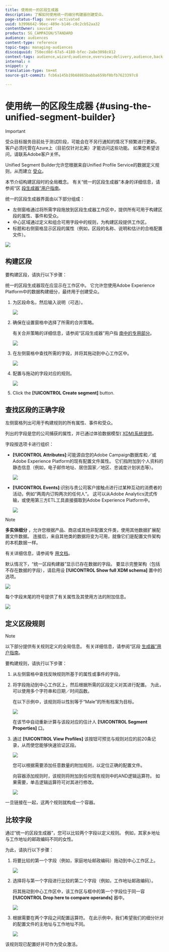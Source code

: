 ```yaml
---
title: 使用统一的区段生成器
description: 了解如何使用统一的细分构建器创建受众。
page-status-flag: never-activated
uuid: b3996642-96ec-489e-b146-c8c2cb52aa32
contentOwner: sauviat
products: SG_CAMPAIGN/STANDARD
audience: audiences
content-type: reference
topic-tags: managing-audiences
discoiquuid: 750ecd8d-67a5-4180-bfec-2a8e3098c812
context-tags: audience,wizard;audience,overview;delivery,audience,back
internal: n
snippet: y
translation-type: tm+mt
source-git-commit: fcb6a145b19b68865babba659bf0bfb7623397c8

---
```



# 使用统一的区段生成器 {#using-the-unified-segment-builder}

>[!IMPORTANT]
>
>受众目标服务目前处于测试阶段，可能会在不另行通知的情况下频繁进行更新。 客户必须托管在Azure上（目前仅针对北美）才能访问这些功能。 如果您希望访问，请联系Adobe客户关怀。

Unified Segment Builder允许您根据来自Unified Profile Service的数据定义规则，从而建立 [受众](https://www.adobe.io/apis/experienceplatform/home/profile-identity-segmentation.html)。

本节介绍构建区段时的全局概念。 有关“统一的区段生成器”本身的详细信息，请参阅“区 [段生成器”用户指南](https://www.adobe.io/apis/experienceplatform/home/profile-identity-segmentation/profile-identity-segmentation-services.html#!api-specification/markdown/narrative/technical_overview/segmentation/segment-builder-guide.md)。

统一的区段生成器界面由以下部分组成：

* 左侧窗格通过将所需字段拖放到区段生成器工作区中，提供所有可用于构建区段的属性、事件和受众。
* 中心区域通过定义和组合可用字段中的规则，为构建区段提供工作区。
* 标题和右侧窗格显示区段的属性（例如，区段的名称、说明和估计的合格配置文件）。

![](assets/aep_audiences_interface.png)

## 构建区段

要构建区段，请执行以下步骤：

统一的区段生成器现在应显示在工作区中。 它允许您使用Adobe Experience Platform中的数据构建细分，最终用于创建受众。

1. 为区段命名，然后输入说明（可选）。

   ![](assets/aep_audiences_creation_edit_name.png)

1. 确保在设置窗格中选择了所需的合并策略。

   有关合并策略的详细信息，请参阅“区段生成器”用户指 [南中的专用部分](https://www.adobe.io/apis/experienceplatform/home/profile-identity-segmentation/profile-identity-segmentation-services.html#!api-specification/markdown/narrative/technical_overview/segmentation/segment-builder-guide.md)。

   ![](assets/aep_audiences_mergepolicy.png)

1. 在左侧窗格中查找所需的字段，并将其拖动到中心工作区中。

   ![](assets/aep_audiences_dragfield.png)

1. 配置与拖动的字段对应的规则。

   ![](assets/aep_audiences_configure_rules.png)

1. Click the **[!UICONTROL Create segment]** button.

## 查找区段的正确字段

左侧窗格列出可用于构建规则的所有属性、事件和受众。

列出的字段是您的公司捕获的属性，并已通过体验数据模型( [XDM)系统提供](https://www.adobe.io/apis/experienceplatform/home/xdm.html)。

字段按选项卡进行组织：

* **[!UICONTROL Attributes]**:可能源自您的Adobe Campaign数据库和／或Adobe Experience Platform的现有配置文件属性。 它们指附加到个人资料的静态信息（例如，电子邮件地址、居住国家／地区、忠诚度计划状态等）。

   ![](assets/aep_audiences_attributestab.png)

* **[!UICONTROL Events]**:识别与贵公司客户接触点进行过某种互动的消费者的活动，例如“两周内订购两次的任何人”。 这可以从Adobe Analytics流式传输，或使用第三方ETL工具直接摄取到Adobe Experience Platform中。

   ![](assets/aep_audiences_eventstab.png)

>[!NOTE]
>
>**多实体细分** ，允许您根据产品、商店或其他非配置文件类，使用其他数据扩展配置文件数据。 连接后，来自其他类的数据将变为可用，就像它们是配置文件架构的本机数据一样。
>
>有关详细信息，请参阅专 [用文档](https://www.adobe.io/apis/experienceplatform/home/profile-identity-segmentation/profile-identity-segmentation-services.html#!api-specification/markdown/narrative/tutorials/segmentation/multi_entity_segmentation.md)。

默认情况下，“统一区段构建器”显示已存在数据的字段。 要显示完整架构（包括不存在数据的字段），请启用设 **[!UICONTROL Show full XDM schema]** 置中的选项。

![](assets/aep_audiences_populatedfields.png)

每个字段末尾的符号提供了有关属性及其使用方法的附加信息。

![](assets/aep_audiences_isymbol.png)

## 定义区段规则

>[!NOTE]
>
>以下部分提供有关规则定义的全局信息。 有关详细信息，请参阅“区段 [生成器”用户指南](https://www.adobe.io/apis/experienceplatform/home/profile-identity-segmentation/profile-identity-segmentation-services.html#!api-specification/markdown/narrative/technical_overview/segmentation/segment-builder-guide.md)。

要构建规则，请执行以下步骤：

1. 从左侧窗格中查找反映规则所基于的属性或事件的字段。

1. 将字段拖动到中心工作区上，然后根据所需的区段定义对其进行配置。 为此，可以使用多个字符串和日期／时间函数。

   在以下示例中，该规则将以性别等于“Male”的所有档案为目标。

   ![](assets/aep_audiences_malegender.png)

   在该节中自动重新计算与该段对应的估计人 **[!UICONTROL Segment Properties]** 口。

1. 通过 **[!UICONTROL View Profiles]** 该按钮可预览与规则对应的前20条记录，从而使您能够快速验证区段。

   ![](assets/aep_audiences_samplepreview.png)

   您可以根据需要添加任意数量的附加规则，以定位正确的配置文件。

   向容器添加规则时，该规则将附加到任何现有规则中的AND逻辑运算符。 如果需要，单击逻辑运算符可对其进行修改。

   ![](assets/aep_audiences_andoperator.png)

一旦链接在一起，这两个规则就构成一个容器。

## 比较字段

通过“统一的区段生成器”，您可以比较两个字段以定义规则。 例如，其家乡地址与工作地址的邮政编码不同的女性。

为此，请执行以下步骤：

1. 将要比较的第一个字段（例如，家庭地址邮政编码）拖动到中心工作区上。

   ![](assets/aep_audiences_comparing_1.png)

1. 选择将与第一个字段进行比较的第二个字段（例如，工作地址邮政编码）。

   将其拖动到中心工作区中，该工作区与框中的第一个字段位于同一容 **[!UICONTROL Drop here to compare operands]** 器中。

   ![](assets/aep_audiences_comparing_2.png)

1. 根据需要在两个字段之间配置运算符。 在此示例中，我们希望我们的细分针对的配置文件的主地址与工作地址不同。

   ![](assets/aep_audiences_comparing_3.png)

该规则现已配置好并可作为受众激活。
